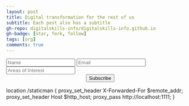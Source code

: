 ```yaml
---
layout: post
title: Digital transformation for the rest of us
subtitle: Each post also has a subtitle
gh-repo: digitalskills-info/digitalskills-info.github.io
gh-badge: [star, fork, follow]
tags: [org]
comments: true
---
```


<form method="POST" class="subscribe" action="https://digitalskills.info/staticman/v2/entry/digitalskills-info/digitalskills-info.github.io/master/subscribe">
  <input name="options[redirect]" type="hidden" value="https://github.com/digitalskills-info/digitalskills-info/pulls">
  <input name="options[slug]" type="hidden" value="restofus">
  <input name="fields[name]" type="text" placeholder="Name">
  <input name="fields[email]" type="email" placeholder="Email">
  <input name="fields[message]" type="text" placeholder="Areas of Interest">
  <center><button type="submit">Subscribe</button></center>


location /staticman {
    proxy_set_header   X-Forwarded-For $remote_addr;
    proxy_set_header   Host $http_host;
    proxy_pass         http://localhost:1111;
}